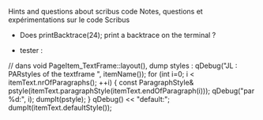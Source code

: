 Hints and questions about scribus code
Notes, questions et expérimentations sur le code Scribus

- Does printBacktrace(24); print a backtrace on the terminal ?

- tester :

// dans void PageItem_TextFrame::layout(), dump styles :
  qDebug("JL : PARstyles of the textframe ", itemName());
	for (int i=0; i < itemText.nrOfParagraphs(); ++i) {
		const ParagraphStyle& pstyle(itemText.paragraphStyle(itemText.endOfParagraph(i)));
		qDebug("par %d:", i);
		dumpIt(pstyle);
	}
	qDebug() << "default:";
	dumpIt(itemText.defaultStyle());

